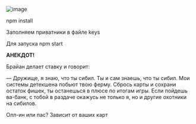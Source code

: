 ![image](https://github.com/atorasi/suicide/assets/121640832/95fa64fb-e368-46a7-bd9d-eb2ad09de4d7)


npm install

Заполняем приватники в файле keys

Для запуска npm start




**АНЕКДОТ!**


Брайан делает ставку и говорит: 

— Дружище, я знаю, что ты сибил. Ты и сам знаешь, что ты сибил. Мои системы детекшена побьют твою ферму.  Сбрось карты и сохрани остаток фишек, ты останешься в плюсе по итогам игры. 
Если пойдешь ва-банк, с тобой в раздаче окажусь не только я, но и другие охотники на сибилов.


Олл-ин или пас? Зависит от ваших карт
